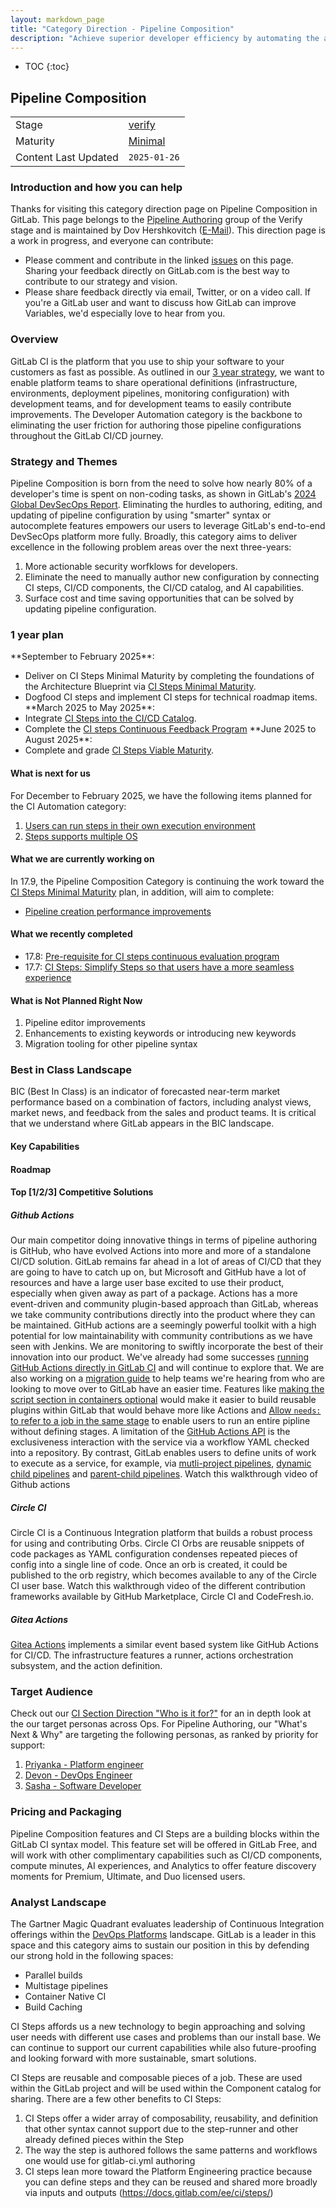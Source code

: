 ```yaml
---
layout: markdown_page
title: "Category Direction - Pipeline Composition"
description: "Achieve superior developer efficiency by automating the authoring of CI/CD pipeline configuration."
---
```


- TOC
{:toc}

## Pipeline Composition 

|                       |                                 |
|-----------------------|---------------------------------|
| Stage                 | [verify](/direction/verify/)    |
| Maturity              | [Minimal](/direction/#maturity) |
| Content Last Updated  | `2025-01-26`                    |

### Introduction and how you can help

Thanks for visiting this category direction page on Pipeline Composition in GitLab. This page belongs to the [Pipeline Authoring](https://handbook.gitlab.com/handbook/product/categories/#pipeline-authoring-group) group of the Verify stage and is maintained by Dov Hershkovitch ([E-Mail](mailto:)).
This direction page is a work in progress, and everyone can contribute:
- Please comment and contribute in the linked [issues](https://gitlab.com/gitlab-org/gitlab/-/issues/?sort=updated\_desc&state=opened&label\_name%5B%5D=developer%20automations&first\_page\_size=20) on this page. Sharing your feedback directly on GitLab.com is the best way to contribute to our strategy and vision.
- Please share feedback directly via email, Twitter, or on a video call. If you're a GitLab user and want to discuss how GitLab can improve Variables, we'd especially love to hear from you.
### Overview
GitLab CI is the platform that you use to ship your software to your customers as fast as possible. As outlined in our [3 year strategy](direction/ci/#3-year-strategy), we want to enable platform teams to share operational definitions (infrastructure, environments, deployment pipelines, monitoring configuration) with development teams, and for development teams to easily contribute improvements. The Developer Automation category is the backbone to eliminating the user friction for authoring those pipeline configurations throughout the GitLab CI/CD journey.
### Strategy and Themes
Pipeline Composition is born from the need to solve how nearly 80% of a developer's time is spent on non-coding tasks, as shown in GitLab's [2024 Global DevSecOps Report](https://about.gitlab.com/developer-survey/). Eliminating the hurdles to authoring, editing, and updating of pipeline configuration by using "smarter" syntax or autocomplete features empowers our users to leverage GitLab's end-to-end DevSecOps platform more fully. Broadly, this category aims to deliver excellence in the following problem areas over the next three-years:
1. More actionable security worfklows for developers.
2. Eliminate the need to manually author new configuration by connecting CI steps, CI/CD components, the CI/CD catalog, and AI capabilities.
3. Surface cost and time saving opportunities that can be solved by updating pipeline configuration.
### 1 year plan
\*\*September to February 2025\*\*:
- Deliver on CI Steps Minimal Maturity by completing the foundations of the Architecture Blueprint via [CI Steps Minimal Maturity](https://gitlab.com/groups/gitlab-org/-/epics/15084).
- Dogfood CI steps and implement CI steps for technical roadmap items.
\*\*March 2025 to May 2025\*\*:
- Integrate [CI Steps into the CI/CD Catalog](https://gitlab.com/groups/gitlab-org/-/epics/13725).
- Complete the [CI steps Continuous Feedback Program](https://gitlab.com/gitlab-org/ux-research/-/issues/3007)
\*\*June 2025 to August 2025\*\*:
- Complete and grade [CI Steps Viable Maturity](https://gitlab.com/groups/gitlab-org/-/epics/15085).
#### What is next for us
For December to February 2025, we have the following items planned for the CI Automation category:
1. [Users can run steps in their own execution environment](https://gitlab.com/groups/gitlab-org/-/epics/15073)
1. [Steps supports multiple OS](https://gitlab.com/groups/gitlab-org/-/epics/15074)
#### What we are currently working on
In 17.9, the Pipeline Composition Category is continuing the work toward the [CI Steps Minimal Maturity](https://gitlab.com/groups/gitlab-org/-/epics/13725) plan, in addition, will aim to complete:
- [Pipeline creation performance improvements](https://gitlab.com/groups/gitlab-org/-/epics/14102)
#### What we recently completed
- 17.8: [Pre-requisite for CI steps continuous evaluation program](https://gitlab.com/groups/gitlab-org/-/epics/16303)
- 17.7: [CI Steps: Simplify Steps so that users have a more seamless experience](https://gitlab.com/groups/gitlab-org/-/epics/15669)
#### What is Not Planned Right Now
1. Pipeline editor improvements
1. Enhancements to existing keywords or introducing new keywords
1. Migration tooling for other pipeline syntax
### Best in Class Landscape
BIC (Best In Class) is an indicator of forecasted near-term market performance based on a combination of factors, including analyst views, market news, and feedback from the sales and product teams. It is critical that we understand where GitLab appears in the BIC landscape.
#### Key Capabilities
#### Roadmap
#### Top [1/2/3] Competitive Solutions
##### Github Actions
Our main competitor doing innovative things in terms of pipeline authoring is GitHub, who have evolved Actions into more and more of a standalone CI/CD solution. GitLab remains far ahead in a lot of areas of CI/CD that they are going to have to catch up on, but Microsoft and GitHub have a lot of resources and have a large user base excited to use their product, especially when given away as part of a package. Actions has a more event-driven and community plugin-based approach than GitLab, whereas we take community contributions directly into the product where they can be maintained.
GitHub actions are a seemingly powerful toolkit with a high potential for low maintainability with community contributions as we have seen with Jenkins. We are monitoring to swiftly incorporate the best of their innovation into our product. We've already had some successes [running GitHub Actions directly in GitLab CI](https://gitlab.com/snippets/1988376) and will continue to explore that. We are also working on a [migration guide](https://gitlab.com/gitlab-org/gitlab/-/issues/228937) to help teams we're hearing from who are looking to move over to GitLab have an easier time. Features like [making the script section in containers optional](https://gitlab.com/gitlab-org/gitlab/-/issues/223203) would make it easier to build reusable plugins within GitLab that would behave more like Actions and [Allow `needs:` to refer to a job in the same stage](https://gitlab.com/gitlab-org/gitlab/-/issues/30632) to enable users to run an entire pipline without defining stages.
A limitation of the [GitHub Actions API](https://docs.github.com/en/rest/reference/actions) is the exclusiveness interaction with the service via a workflow YAML checked into a repository. By contrast, GitLab enables users to define units of work to execute as a service, for example, via [mutli-project pipelines](https://docs.gitlab.com/ee/ci/multi\_project\_pipelines.html), [dynamic child pipelines](https://docs.gitlab.com/ee/ci/parent\_child\_pipelines.html#dynamic-child-pipelines) and [parent-child pipelines](https://docs.gitlab.com/ee/ci/parent\_child\_pipelines.html).
Watch this walkthrough video of Github actions
 
##### Circle CI
Circle CI is a Continuous Integration platform that builds a robust process for using and contributing Orbs. Circle CI Orbs are reusable snippets of code packages as YAML configuration condenses repeated pieces of config into a single line of code. Once an orb is created, it could be published to the orb registry, which becomes available to any of the Circle CI user base.
Watch this walkthrough video of the different contribution frameworks available by GitHub Marketplace, Circle CI and CodeFresh.io.
 
</figure>

##### Gitea Actions 

[Gitea Actions](https://blog.gitea.io/2022/12/feature-preview-gitea-actions/) implements a similar event based system like GitHub Actions for CI/CD. The infrastructure features a runner, actions orchestration subsystem, and the action definition. 

### Target Audience

Check out our [CI Section Direction "Who is it for?"](/direction/ci/#who-is-it-for) for an in depth look at the our target personas across Ops. For Pipeline Authoring, our "What's Next & Why" are targeting the following personas, as ranked by priority for support: 

1. [Priyanka - Platform engineer](https://handbook.gitlab.com/handbook/product/personas/#priyanka-platform-engineer)
1. [Devon - DevOps Engineer](https://handbook.gitlab.com/handbook/product/personas/#devon-devops-engineer)
1. [Sasha - Software Developer](https://handbook.gitlab.com/handbook/product/personas/#sasha-software-developer)

### Pricing and Packaging

Pipeline Composition features and CI Steps are a building blocks within the GitLab CI syntax model. This feature set will be offered in GitLab Free, and will work with other complimentary capabilities such as CI/CD components, compute minutes, AI experiences, and Analytics to offer feature discovery moments for Premium, Ultimate, and Duo licensed users. 

### Analyst Landscape

The Gartner Magic Quadrant evaluates leadership of Continuous Integration offerings within the [DevOps Platforms](https://about.gitlab.com/gartner-magic-quadrant/) landscape. GitLab is a leader in this space and this category aims to sustain our position in this by defending our strong hold in the following spaces: 

- Parallel builds 
- Multistage pipelines 
- Container Native CI 
- Build Caching 

CI Steps affords us a new technology to begin approaching and solving user needs with different use cases and problems than our install base. We can continue to support our current capabilities while also future-proofing and looking forward with more sustainable, smart solutions. 

CI Steps are reusable and composable pieces of a job. These are used within the GitLab project and will be used within the Component catalog for sharing. There are a few other benefits to CI Steps: 

1. CI Steps offer a wider array of composability, reusability, and definition that other syntax cannot support due to the step-runner and other already defined pieces within the Step
1. The way the step is authored follows the same patterns and workflows one would use for gitlab-ci.yml authoring
1. CI steps lean more toward the Platform Engineering practice because you can define steps and they can be reused and shared more broadly via inputs and outputs (https://docs.gitlab.com/ee/ci/steps/)